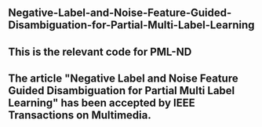 ## Negative-Label-and-Noise-Feature-Guided-Disambiguation-for-Partial-Multi-Label-Learning
## This is the relevant code for PML-ND
## The article "Negative Label and Noise Feature Guided Disambiguation for Partial Multi Label Learning" has been accepted by IEEE Transactions on Multimedia.
